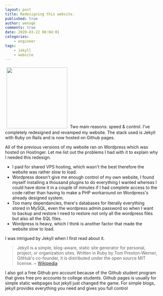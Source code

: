 ```yaml
---
layout: post
title: Redesigning this website.
published: true
author: wenogk
comments: true
date: 2020-03-22 06:04:01
categories:
    - engineer
tags:
    - jekyll
    - website
---
```

<img  src="{{site.baseurl}}/assets/images/sonic.gif" style="padding:5px;align:center;width:200px;" />
Two main reasons: speed & control. I've completely redesigned and revamped my website. The stack used is Jekyll with Ruby on Rails and is now hosted on Github pages.

All of the previous versions of my website ran on Wordpress which was hosted on Hostinger. Let me list out the problems I had with it to explain why I needed this redesign. <!--more-->

 * I paid for shared VPS hosting, which wasn't the best therefore the website was rather slow to load.
 * Wordpress doesn't give me enough control of my own website, I found myself installing a thousand plugins to do everything I wanted whereas I could have done it in a couple of minutes if I had complete access to the code rather than having to make a PHP workaround on Wordpress's already designed system.
 * Too many dependancies, there's databases for literally everything stored in MySQL, even the wordpress admin password so when I want to backup and restore I need to restore not only all the wordpress files but also all the SQL files.
 * Wordpress is heavy, which I think is another factor that made the website slow to load.

I was intrigued by Jekyll when I first read about it.

>Jekyll is a simple, blog-aware, static site generator for personal, project, or organization sites. Written in Ruby by Tom Preston-Werner, GitHub's co-founder, it is distributed under the open source MIT license. ~ <a href="https://en.wikipedia.org/wiki/Jekyll_(software)" >Wikipedia</a>

I also got a free Github pro account because of the Github student program that gives free pro accounts to college students. Github pages is usually for simple static webpages but jekyll just changed the game. For simple blogs, jekyll provides everything you need and gives you full control
